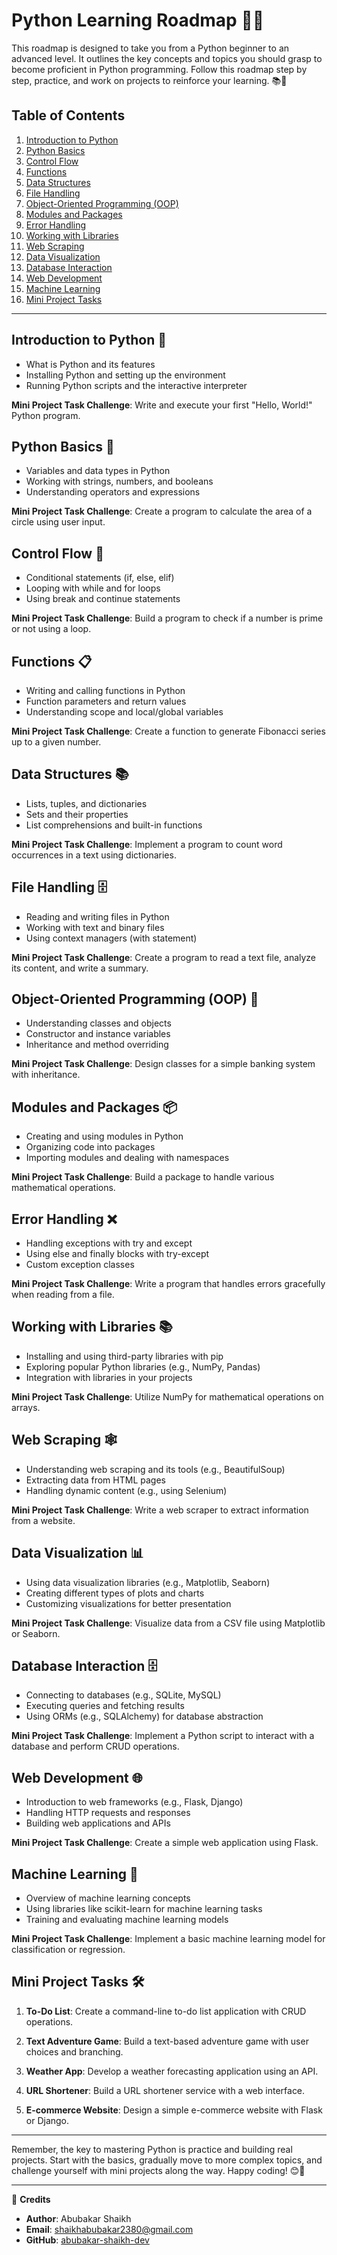 # Python Learning Roadmap 🚀🐍

This roadmap is designed to take you from a Python beginner to an advanced level. It outlines the key concepts and topics you should grasp to become proficient in Python programming. Follow this roadmap step by step, practice, and work on projects to reinforce your learning. 📚💪

## Table of Contents
1. [Introduction to Python](#introduction-to-python)
2. [Python Basics](#python-basics)
3. [Control Flow](#control-flow)
4. [Functions](#functions)
5. [Data Structures](#data-structures)
6. [File Handling](#file-handling)
7. [Object-Oriented Programming (OOP)](#object-oriented-programming-oop)
8. [Modules and Packages](#modules-and-packages)
9. [Error Handling](#error-handling)
10. [Working with Libraries](#working-with-libraries)
11. [Web Scraping](#web-scraping)
12. [Data Visualization](#data-visualization)
13. [Database Interaction](#database-interaction)
14. [Web Development](#web-development)
15. [Machine Learning](#machine-learning)
16. [Mini Project Tasks](#mini-project-tasks)

---

## Introduction to Python 🌱

- What is Python and its features
- Installing Python and setting up the environment
- Running Python scripts and the interactive interpreter

**Mini Project Task Challenge**: Write and execute your first "Hello, World!" Python program.

## Python Basics 🐍

- Variables and data types in Python
- Working with strings, numbers, and booleans
- Understanding operators and expressions

**Mini Project Task Challenge**: Create a program to calculate the area of a circle using user input.

## Control Flow 🔀

- Conditional statements (if, else, elif)
- Looping with while and for loops
- Using break and continue statements

**Mini Project Task Challenge**: Build a program to check if a number is prime or not using a loop.

## Functions 📋

- Writing and calling functions in Python
- Function parameters and return values
- Understanding scope and local/global variables

**Mini Project Task Challenge**: Create a function to generate Fibonacci series up to a given number.

## Data Structures 📚

- Lists, tuples, and dictionaries
- Sets and their properties
- List comprehensions and built-in functions

**Mini Project Task Challenge**: Implement a program to count word occurrences in a text using dictionaries.

## File Handling 🗄️

- Reading and writing files in Python
- Working with text and binary files
- Using context managers (with statement)

**Mini Project Task Challenge**: Create a program to read a text file, analyze its content, and write a summary.

## Object-Oriented Programming (OOP) 🔄

- Understanding classes and objects
- Constructor and instance variables
- Inheritance and method overriding

**Mini Project Task Challenge**: Design classes for a simple banking system with inheritance.

## Modules and Packages 📦

- Creating and using modules in Python
- Organizing code into packages
- Importing modules and dealing with namespaces

**Mini Project Task Challenge**: Build a package to handle various mathematical operations.

## Error Handling ❌

- Handling exceptions with try and except
- Using else and finally blocks with try-except
- Custom exception classes

**Mini Project Task Challenge**: Write a program that handles errors gracefully when reading from a file.

## Working with Libraries 📚

- Installing and using third-party libraries with pip
- Exploring popular Python libraries (e.g., NumPy, Pandas)
- Integration with libraries in your projects

**Mini Project Task Challenge**: Utilize NumPy for mathematical operations on arrays.

## Web Scraping 🕸️

- Understanding web scraping and its tools (e.g., BeautifulSoup)
- Extracting data from HTML pages
- Handling dynamic content (e.g., using Selenium)

**Mini Project Task Challenge**: Write a web scraper to extract information from a website.

## Data Visualization 📊

- Using data visualization libraries (e.g., Matplotlib, Seaborn)
- Creating different types of plots and charts
- Customizing visualizations for better presentation

**Mini Project Task Challenge**: Visualize data from a CSV file using Matplotlib or Seaborn.

## Database Interaction 🗄️

- Connecting to databases (e.g., SQLite, MySQL)
- Executing queries and fetching results
- Using ORMs (e.g., SQLAlchemy) for database abstraction

**Mini Project Task Challenge**: Implement a Python script to interact with a database and perform CRUD operations.

## Web Development 🌐

- Introduction to web frameworks (e.g., Flask, Django)
- Handling HTTP requests and responses
- Building web applications and APIs

**Mini Project Task Challenge**: Create a simple web application using Flask.

## Machine Learning 🤖

- Overview of machine learning concepts
- Using libraries like scikit-learn for machine learning tasks
- Training and evaluating machine learning models

**Mini Project Task Challenge**: Implement a basic machine learning model for classification or regression.

## Mini Project Tasks 🛠️

1. **To-Do List**: Create a command-line to-do list application with CRUD operations.

2. **Text Adventure Game**: Build a text-based adventure game with user choices and branching.

3. **Weather App**: Develop a weather forecasting application using an API.

4. **URL Shortener**: Build a URL shortener service with a web interface.

5. **E-commerce Website**: Design a simple e-commerce website with Flask or Django.

---

Remember, the key to mastering Python is practice and building real projects. Start with the basics, gradually move to more complex topics, and challenge yourself with mini projects along the way. Happy coding! 😊🚀

---

📝 **Credits**
- **Author**: Abubakar Shaikh
- **Email**: shaikhabubakar2380@gmail.com
- **GitHub**: [abubakar-shaikh-dev](https://github.com/abubakar-shaikh-dev)
